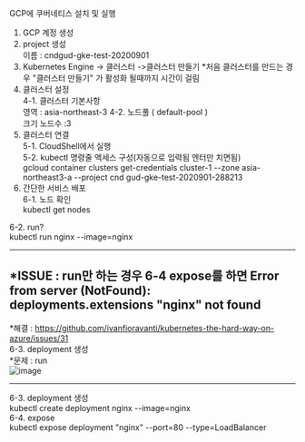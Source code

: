 GCP에 쿠버네티스 설치 및 실행
1. GCP 계정 생성 
2. project 생성   
  이름 : cndgud-gke-test-20200901
3. Kubernetes Engine -> 클러스터 ->클러스터 만들기
  *처음 클러스터를 만드는 경우 "클러스터 만들기" 가 활성화 될때까지 시간이 걸림
4. 클러스터 설정  
  4-1. 클러스터 기본사항  
    영역 : asia-northeast-3
  4-2. 노드풀 (    default-pool )  
    크기 노드수 :3
5. 클러스터 연결  
5-1. CloudShell에서 실행  
5-2. kubectl 명령줄 액세스 구성(자동으로 입력됨 엔터만 치면됨)    
gcloud container clusters get-credentials cluster-1 --zone asia-northeast3-a --project cnd
gud-gke-test-2020901-288213
6. 간단한 서비스 배포    
6-1. 노드 확인  
kubectl get nodes

6-2. run?  
kubectl run nginx --image=nginx 

-------------------------
*ISSUE : run만 하는 경우 6-4 expose를 하면 Error from server (NotFound): deployments.extensions "nginx" not found
--------------------

*해결 : https://github.com/ivanfioravanti/kubernetes-the-hard-way-on-azure/issues/31  
6-3. deployment 생성  
*문제 :  run   
![image](https://user-images.githubusercontent.com/39398450/91866246-42a79e00-ecad-11ea-9057-18ddef0be24e.png)

---------------------------------------------------
6-3. deployment 생성  
kubectl create deployment nginx --image=nginx  
6-4. expose  
kubectl expose deployment "nginx" --port=80 --type=LoadBalancer 
